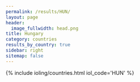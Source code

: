 ```yaml
---
permalink: /results/HUN/
layout: page
header:
  image_fullwidth: head.png
title: Hungary
category: countries
results_by_country: true
sidebar: right
sitemap: false
---
```


{% include ioling/countries.html iol_code='HUN' %}
